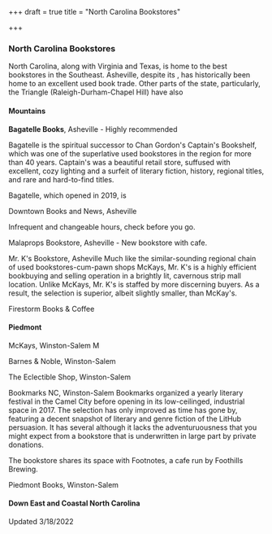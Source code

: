 +++
draft = true
title = "North Carolina Bookstores"

+++
### North Carolina Bookstores

North Carolina, along with Virginia and Texas, is home to the best bookstores in the Southeast. Asheville, despite its , has historically been home to an excellent used book trade. Other parts of the state, particularly, the Triangle (Raleigh-Durham-Chapel Hill) have also 

#### Mountains

**Bagatelle Books**, Asheville - Highly recommended

Bagatelle is the spiritual successor to Chan Gordon's Captain's Bookshelf, which was one of the superlative used bookstores in the region for more than 40 years. Captain's was a beautiful retail store, suffused with excellent, cozy lighting and a surfeit of literary fiction, history, regional titles, and rare and hard-to-find titles. 

Bagatelle, which opened in 2019, is 

Downtown Books and News, Asheville

Infrequent and changeable hours, check before you go.

Malaprops Bookstore, Asheville - New bookstore with cafe.

Mr. K's Bookstore, Asheville
Much like the similar-sounding regional chain of used bookstores-cum-pawn shops McKays, Mr. K's is a highly efficient bookbuying and selling operation in a brightly lit, cavernous strip mall location. Unlike McKays, Mr. K's is staffed by more discerning buyers. As a result, the selection is superior, albeit slightly smaller, than McKay's. 

Firestorm Books & Coffee


#### Piedmont

McKays, Winston-Salem
M

Barnes & Noble, Winston-Salem

The Eclectible Shop, Winston-Salem

Bookmarks NC, Winston-Salem
Bookmarks organized a yearly literary festival in the Camel City before opening in its low-ceilinged, industrial space in 2017. The selection has only improved as time has gone by, featuring a decent snapshot of literary and genre fiction of the LitHub persuasion. It has several  although it lacks the adventuruousness that you might expect from a bookstore that is underwritten in large part by private donations.

The bookstore shares its space with Footnotes, a cafe run by Foothills Brewing.

Piedmont Books, Winston-Salem


#### Down East and Coastal North Carolina

Updated 3/18/2022